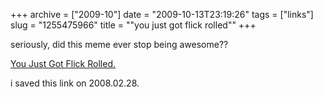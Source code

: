 +++
archive = ["2009-10"]
date = "2009-10-13T23:19:26"
tags = ["links"]
slug = "1255475966"
title = "\"you just got flick rolled\""
+++

seriously, did this meme ever stop being awesome??

[You Just Got Flick Rolled.][1]

i saved this link on 2008.02.28.

[1]: http://www.flickr.com/photos/boyshapedbox/2282655473/in/set-72157603957925616/

